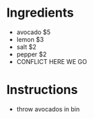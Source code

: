 # Ingredients
- avocado $5
- lemon $3
- salt $2
- pepper $2
- CONFLICT HERE WE GO
# Instructions 
- throw avocados in bin
